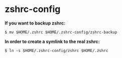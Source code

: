 # zshrc-config

**If you want to backup zshrc:**

```$ mv $HOME/.zshrc $HOME/.zshrc-config/zshrc-backup```

**In order to create a symlink to the real zshrc:**

```$ ln -s $HOME/.zshrc-config/zshrc $HOME/.zshrc```
